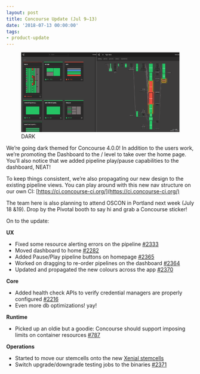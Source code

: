 ```yaml
---
layout: post
title: Concourse Update (Jul 9–13)
date: '2018-07-13 00:00:00'
tags:
- product-update
---
```


<figure class="kg-card kg-image-card kg-card-hascaption"><img src="/assets/images/downloaded_images/Concourse-Update--Jul-9-13-/1-AuH8VYkniNetbpZtRBjTuA.png" class="kg-image" alt loading="lazy"><figcaption>DARK</figcaption></figure>

We’re going dark themed for Concourse 4.0.0! In addition to the users work, we’re promoting the Dashboard to the / level to take over the home page. You’ll also notice that we added pipeline play/pause capabilities to the dashboard, NEAT!

To keep things consistent, we’re also propagating our new design to the existing pipeline views. You can play around with this new nav structure on our own CI: [https://ci.concourse-ci.org/](https://ci.concourse-ci.org/)

The team here is also planning to attend OSCON in Portland next week (July 18 &19). Drop by the Pivotal booth to say hi and grab a Concourse sticker!

On to the update:

**UX**

- Fixed some resource alerting errors on the pipeline [#2333](https://github.com/concourse/concourse/issues/2333)
- Moved dashboard to home [#2282](https://github.com/concourse/concourse/issues/2282)
- Added Pause/Play pipeline buttons on homepage [#2365](https://github.com/concourse/concourse/issues/2365)
- Worked on dragging to re-order pipelines on the dashboard [#2364](https://github.com/concourse/concourse/issues/2333)
- Updated and propagated the new colours across the app [#2370](https://github.com/concourse/concourse/issues/2370)

**Core**

- Added health check APIs to verify credential managers are properly configured [#2216](https://github.com/concourse/concourse/issues/2216)
- Even more db optimizations! yay!

**Runtime**

- Picked up an oldie but a goodie: Concourse should support imposing limits on container resources [#787](https://github.com/concourse/concourse/issues/787)

**Operations**

- Started to move our stemcells onto the new [Xenial stemcells](https://github.com/concourse/concourse-bosh-deployment/issues/71)
- Switch upgrade/downgrade testing jobs to the binaries [#2371](https://github.com/concourse/concourse/issues/2371)
